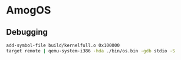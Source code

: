 # AmogOS


## Debugging

```bash
add-symbol-file build/kernelfull.o 0x100000 
target remote | qemu-system-i386 -hda ./bin/os.bin -gdb stdio -S
```